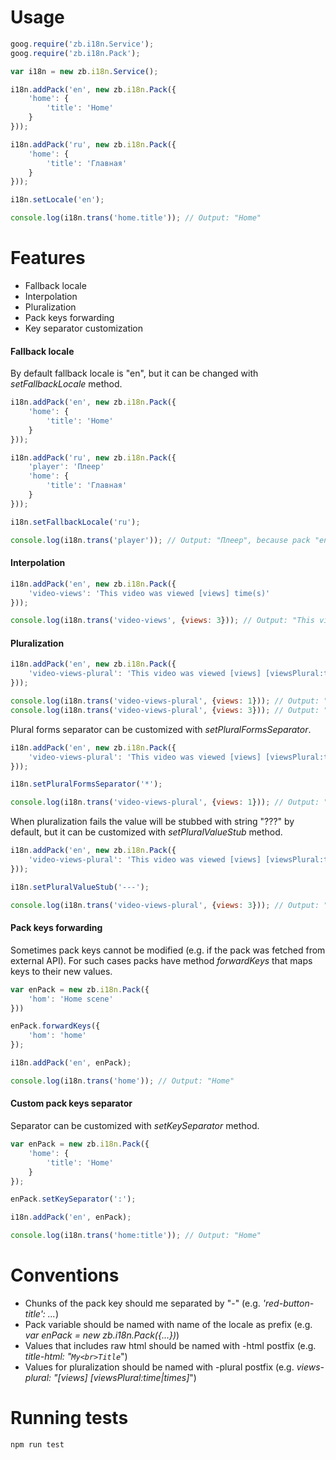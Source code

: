 # Usage

```JavaScript
goog.require('zb.i18n.Service');
goog.require('zb.i18n.Pack');

var i18n = new zb.i18n.Service();

i18n.addPack('en', new zb.i18n.Pack({
	'home': {
		'title': 'Home'
	}
}));

i18n.addPack('ru', new zb.i18n.Pack({
	'home': {
		'title': 'Главная'
	}
}));

i18n.setLocale('en');

console.log(i18n.trans('home.title')); // Output: "Home"
```

# Features

- Fallback locale
- Interpolation
- Pluralization
- Pack keys forwarding
- Key separator customization

#### Fallback locale

By default fallback locale is "en", but it can be changed with *setFallbackLocale* method.

```JavaScript
i18n.addPack('en', new zb.i18n.Pack({
	'home': {
		'title': 'Home'
	}
}));

i18n.addPack('ru', new zb.i18n.Pack({
	'player': 'Плеер'
	'home': {
		'title': 'Главная'
	}
}));

i18n.setFallbackLocale('ru');

console.log(i18n.trans('player')); // Output: "Плеер", because pack "en" has no key "player" and "ru" is its fallback locale.
```

#### Interpolation

```JavaScript
i18n.addPack('en', new zb.i18n.Pack({
	'video-views': 'This video was viewed [views] time(s)'
}));

console.log(i18n.trans('video-views', {views: 3})); // Output: "This video was viewed 3 time(s)"
```

#### Pluralization

```JavaScript
i18n.addPack('en', new zb.i18n.Pack({
	'video-views-plural': 'This video was viewed [views] [viewsPlural:time|times]'
}));

console.log(i18n.trans('video-views-plural', {views: 1})); // Output: "This video was viewed 1 time"
console.log(i18n.trans('video-views-plural', {views: 3})); // Output: "This video was viewed 3 times"
```

Plural forms separator can be customized with *setPluralFormsSeparator*.

```JavaScript
i18n.addPack('en', new zb.i18n.Pack({
	'video-views-plural': 'This video was viewed [views] [viewsPlural:time*times]'
}));

i18n.setPluralFormsSeparator('*');

console.log(i18n.trans('video-views-plural', {views: 1})); // Output: "This video was viewed 1 time"
```

When pluralization fails the value will be stubbed with string "???" by default, but it can be customized with *setPluralValueStub* method.

```JavaScript
i18n.addPack('en', new zb.i18n.Pack({
	'video-views-plural': 'This video was viewed [views] [viewsPlural:time]'
}));

i18n.setPluralValueStub('---');

console.log(i18n.trans('video-views-plural', {views: 3})); // Output: "This video was viewed 1 ---"
```

#### Pack keys forwarding

Sometimes pack keys cannot be modified (e.g. if the pack was fetched from external API). For such cases packs have method *forwardKeys* that maps keys to their new values.

```JavaScript
var enPack = new zb.i18n.Pack({
	'hom': 'Home scene'
}))

enPack.forwardKeys({
	'hom': 'home'
});

i18n.addPack('en', enPack);

console.log(i18n.trans('home')); // Output: "Home"
```

#### Custom pack keys separator

Separator can be customized with *setKeySeparator*  method.

```JavaScript
var enPack = new zb.i18n.Pack({
	'home': {
		'title': 'Home'
	}
});

enPack.setKeySeparator(':');

i18n.addPack('en', enPack);

console.log(i18n.trans('home:title')); // Output: "Home"
```

# Conventions

- Chunks of the pack key should me separated by "-" (e.g. *'red-button-title': ...*)
- Pack variable should be named with name of the locale as prefix (e.g. *var enPack = new zb.i18n.Pack({...})*)
- Values that includes raw html should be named with -html postfix (e.g. *title-html: "```My<br>Title```*")
- Values for pluralization should be named with -plural postfix (e.g. *views-plural: "[views] [viewsPlural:time|times]*")

# Running tests

```
npm run test
```

